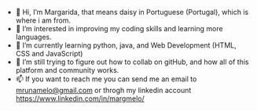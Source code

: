 - 👋 Hi, I’m Margarida, that means daisy in Portuguese (Portugal), which is where i am from.
- 👀 I’m interested in improving my coding skills and learning more languages.
- 🌱 I’m currently learning python, java, and Web Development (HTML, CSS and JavaScript)
- 💞️ I’m still trying to figure out how to collab on gitHub, and how all of this platform and community works.
- 📫 If you want to reach me you can send me an email to mrunamelo@gmail.com or throgh my linkedin account https://www.linkedin.com/in/margmelo/

<!---
1181092/1181092 is a ✨ special ✨ repository because its `README.md` (this file) appears on your GitHub profile.
You can click the Preview link to take a look at your changes.
--->
